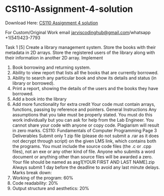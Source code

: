 # CS110-Assignment-4-solution

Download Here: [CS110 Assignment 4 solution](https://jarviscodinghub.com/assignment/cs110-assignment-4-solution/)

For Custom/Original Work email jarviscodinghub@gmail.com/whatsapp +1(541)423-7793

Task 1 [5]
Create a library management system. Store the books with their metadata in 2D arrays. Store the
registered users of the library along with their information in another 2D array.
Implement
1. Book borrowing and returning system.
2. Ability to view report that lists all the books that are currently borrowed.
3. Ability to search any particular book and show its details and status (in library or
borrowed).
4. Print a report, showing the details of the users and the books they have borrowed.
5. Add a book into the library
6. Add more functionality for extra credit
Your code must contain arrays, functions, passing by reference and pointers.
General Instructions
Any assumptions that you take must be properly stated.
You must do this work individually but you can ask for help from the Lab Engineer. You cannot
share your code with anyone or copy code. Plagiarism will result in zero marks.
CS110: Fundamentals of Computer Programming Page 3
Deliverables
Submit only 1 zip file (please do not submit a .rar as it does not decrypt through script) on the
given LMS link, which contains both the programs. You must include the source code files (the
.c or .cpp files), not an exe or any other kind of file. Anyone who submits a word document or
anything other than source files will be awarded a zero. Your file should be named as
asg1[YOUR FIRST AND LAST NAME].zip
Always submit 1 day before the deadline to avoid any last minute delays.
Marks break down:
1. Working of the program: 60%
2. Code readability: 20%
3. Output structure and aesthetics: 20%
